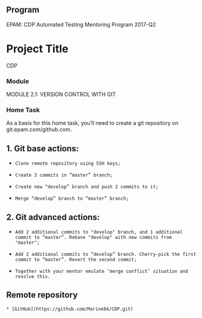 ## Program

EPAM: CDP Automated Testing Mentoring Program 2017-Q2

# Project Title

CDP

### Module

MODULE 2.1: VERSION CONTROL WITH GIT


### Home Task

As a basis for this home task, you’ll need to create a git repository on git.epam.com/github.com. 

## 1. Git base actions:
*     Clone remote repository using SSH keys;
*     Create 3 commits in “master” branch;
*     Create new “develop” branch and push 2 commits to it;
*     Merge “develop” branch to “master” branch;

## 2. Git advanced actions:
*     Add 2 additional commits to "develop" branch, and 1 additional commit to “master”. Rebase "develop" with new commits from "master";
*     Add 2 additional commits to “develop” branch. Cherry-pick the first commit to “master”. Revert the second commit; 
*     Together with your mentor emulate ‘merge conflict’ situation and resolve this.


## Remote repository
```
* [GitHub](https://github.com/Marine84/CDP.git) 
```